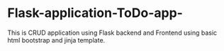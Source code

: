 # Flask-application-ToDo-app-
This is CRUD application using Flask backend and Frontend using basic html bootstrap and jinja template.
